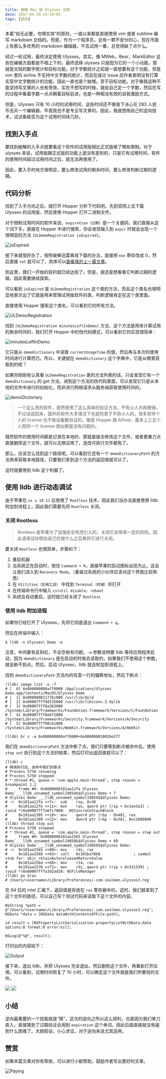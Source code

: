 ```yaml
---
title: 破解 Mac 版 Ulysses 试用
date: 2017-05-29 15:19:03
tags: [逆向]
---
```


本着“如无必要，勿增实体”的原则，一直以来都是直接使用 vim 或者 sublime 编写 markdown 文档的。但是，作为一个程序员，总有一颗不安分的心，现在市面上有那么多优秀的 markdown 编辑器，不去试用一番，总觉得缺了点什么。

经过一轮试用，最终决定使用 Ulysses。其实，像 MWeb，Bear，MarkEditor 这些在编辑方面都是不相上下的，最终选择 ulysses 只是因为它的一个小功能，那就是文档的数字统计和目标功能。对于字数统计之前就一直想要有这个功能，但是 vim 里的 airline 不支持中文字数的统计，而且在提过 issue 后作者表明没有打算实现中文字数统计的功能，因此一直也是个缺憾。至于目标功能，对于像我这种不能坚持写文章的人也有奇效，实在不想写的时候，就给自己定一个字数，然后在写的过程中看着字数一点点朝着目标前进，也是一种相当有效的自我激励方式。

<!-- more -->

但是，Ulysses 只有 10 小时的试用时间，这些时间还不够我下决心花 283 人民币去买一个编辑器，毕竟我也不是专业写文章的。因此，我就想用自己的逆向技术，试试看能否为这个试用时间续几秒。

## 找到入手点

要找到破解的入手点就要看这个软件的试用版相比正式版做了哪些限制。对于 ulysses 来说，试用版跟正式版的功能上是没有差别的，只是它有试用时间，软件的使用时间超过试用时间之后，就无法再使用了。

因此，要入手的地方很明显，要么修改试用的剩余时间，要么修改判断过期的逻辑。

## 代码分析

找到了入手方向之后，就打开 Hopper 分析下代码吧。先到官网上去下载 Ulysses 的试用版，然后使用 Hopper 打开二进制文件。

对于限制试用时间的软件来说，`expiration（过期）`是一个关键詞，我们直接从这个词下手。直接在 Hopper 中进行搜索，你会发现输入到 `expir` 时就会出现一个很明显的方法 `[ULDemoRegistration isExpired]`。

![isExpired](http://7xqonv.com1.z0.glb.clouddn.com/ulysses-demo-mac-reverse-pic-1.png)

接下来就很好办了，按照破解迅雷离线下载的办法，直接把 `eax` 寄存改成 0，然后直接 `ret` 就可以了，具体可以[查看我的上一篇文章](http://swiftyper.com/2017/04/19/mac-thunder-reverse/)。

到这里，我们一开始的目的就已经达到了。但是，我还是想看看它判断过期的逻辑，因此需要继续探索。

可以看到 `isExpired` 是 `ULDemoRegistration` 这个类的方法，而且这个类名也很明显地表示出了它就是用来管理试用版软件的类，判断逻辑肯定在这个类里面。

直接使用 Hopper 搜索这个类名，可以看到它的所有方法。

![ULDemoRegistration](http://7xqonv.com1.z0.glb.clouddn.com/ulysses-demo-mac-reverse-pic-2.png)

找到 `[ULDemoRegistration minutesLeftInDemo]` 方法，这个方法是用来计算试用的剩余时间的，我们打开 Hopper 中的伪代码模式，可以看到它的实现很简单：

![minutesLeftInDemo](http://7xqonv.com1.z0.glb.clouddn.com/ulysses-demo-mac-reverse-pic-3.png)

它只是从 `demoDictionary` 中读取 `currentUsageTime` 的值，然后再与本次的使用时间进行计算而已。所以，关键就在 `demoDictionary` 这个字典中，它是从哪里获取到的呢？

如果你刚刚有认真看 `ULDemoRegistration` 类的方法列表的话，只会发现它有一个 `demoDictionary` 的 get 方法。进到这个方法的伪代码里面，可以发现它只是从本地的文件中进行的初始化，而非进行网络请求从服务端获取使用时间的。

![demoDictionary](http://7xqonv.com1.z0.glb.clouddn.com/ulysses-demo-mac-reverse-pic-7.png)

> 一个这么贵的软件，居然使用了这么简单的验证方法，不免让人大跌眼镜。不过话说回来，国外的软件大多情况下也是防君子不防小人的，很多软件个人的 license 也不做设备数验证的，像是 Hopper 跟 Alfred，基本上三五个人用同一个 license 貌似都是没有问题的。

既然软件的使用时间都是记录在本地的，那就直接去修改这个文件，或者更暴力点直接删除这个文件，就可以无限试用了，连改可执行文件都免了。

那么，应该怎么找到这个路径呢。可以看到它还有一个 `demoDictionaryPath` 的方法用来获取本地路径，只要我们拿到这个方法的返回值就可以了。

这时就要用到 lldb 这个利器了。

## 使用 lldb 进行动态调试

由于苹果在 `os x 10.11` 后使用了 `Rootless` 技术，因此我们没办法直接使用 lldb 附加到进程上，因此我们需要先将 `Rootless` 关闭。

### 关闭 Rootless

> Rootless 是苹果为了加强安全性而引入的，关闭它会带来一定的风险。因此请保证你明白自己在做什么之后再将它进行关闭。

要关闭 `Rootless` 也很简单，步骤如下：
1. 重启机器
2. 当系统正在启动时，按住 `Command + R`，直接苹果的启动图标出现为止。这会让我们进入到 `Recovery Mode`。（重装过系统的小伙伴应该对这个界面比较熟悉）
3. 在 `Utilities（实用工具）` 中找到 `Terminal（终端）`并打开
4. 在终端命令行中输入 `csrutil disable; reboot`
5. 系统会自动重启，这时就已经关闭了 `Rootless`

### 使用 lldb 附加进程

如果你已经打开了 Ulysses，先将它彻底退出 `Command + q`。

然后在终端中输入：

```
$ lldb -n Ulysses\ Demo -w
```

注意，中间要有反斜杠，不会空格有问题。`-w` 参数说明要 lldb 等待应用程序启动，因为 `demoDictionary` 是在启动的时候去读取的，如果我们不使用这个参数，就会断不到点。然后，启动 Ulysses，lldb 就会附加到进程上。

找到 `demoDictionaryPath` 方法内的任意一行的偏移地址，然后下断点：

```
(lldb) image list -o -f
# [  0] 0x000000000aff8000 /Applications/Ulysses Demo.app/Contents/MacOS/Ulysses Demo
# [  1] 0x00000001177bc000 /usr/lib/dyld
# [  2] 0x00007fff9d135000 /usr/lib/libiconv.2.dylib
# [  3] 0x00007fff8a363000 /System/Library/Frameworks/Foundation.framework/Versions/C/Foundation
# [  4] 0x00007fff8ebf2000 /System/Library/Frameworks/Security.framework/Versions/A/Security
# [  5] 0x00007fff90cb1000 /System/Library/Frameworks/WebKit.framework/Versions/A/WebKit

(lldb) br s -a 0x000000000aff8000+0x00000001003be2f7
```

我们在 `demoDictionaryPath` 方法中断了点，我们只要等到断点被命中后，使用 `step out` 执行到这个方法的结束，然后打印出返回值就可以了：

```
(lldb) c
# 继续执行后，会命中我们的断点
# Process 5758 resuming
# Process 5758 stopped
# * thread #1, queue = 'com.apple.main-thread', stop reason = breakpoint 1.1
#     frame #0: 0x0000000101aa12fa Ulysses Demo`___lldb_unnamed_symbol19854$$Ulysses Demo + 7
# Ulysses Demo`___lldb_unnamed_symbol19854$$Ulysses Demo:
# ->  0x101aa12fa <+7>:  sub    rsp, 0x30
#     0x101aa12fe <+11>: mov    rax, qword ptr [rip + 0x1ee3a3] ; (void *)0x00007fffa6fc7060: _NSConcreteStackBlock
#     0x101aa1305 <+18>: mov    qword ptr [rbp - 0x40], rax
#     0x101aa1309 <+22>: mov    dword ptr [rbp - 0x38], 0xc2000000
(lldb) thread step out
# Process 5758 stopped
# * thread #1, queue = 'com.apple.main-thread', stop reason = step out
#     frame #0: 0x0000000101aa1565 Ulysses Demo`___lldb_unnamed_symbol19858$$Ulysses Demo + 60
# Ulysses Demo`___lldb_unnamed_symbol19858$$Ulysses Demo:
# ->  0x101aa1565 <+60>: mov    rdi, rax
#     0x101aa1568 <+63>: call   0x101ba78b8               ; symbol stub for: objc_retainAutoreleasedReturnValue
#     0x101aa156d <+68>: mov    r14, rax
#     0x101aa1570 <+71>: mov    rdi, qword ptr [rip + 0x331339] ; (void *)0x00007fffa3d2ad28: NSFileManager
(lldb) po $rax
# /Users/<username>/Library/Preferences/.com.soulmen.ulysses3.reg
```

在 64 位的 intel 汇编下，返回值是存放在 `rax` 寄存器中的。这时，我们就拿到了这个文件的路径，可以自己写个测试代码来读取下这个文件的内容。

```objc
NSString *path = @"/Users/<username>/Library/Preferences/.com.soulmen.ulysses3.reg";
NSData *data = [NSData dataWithContentsOfFile:path];

id result = [NSPropertyListSerialization propertyListWithData:data options:0 format:0 error:nil];

NSLog(@"%@", result);
```

打印出的内容如下：

![Output](http://7xqonv.com1.z0.glb.clouddn.com/ulysses-demo-mac-reverse-pic-4.png)

接下来，退出 lldb，并把 Ulysses 完全退出，然后删除这个文件，再重新打开应用。可以看到，试用时间恢复了 10 小时，可以确定这个文件就是我们所要找的文件。

![](http://7xqonv.com1.z0.glb.clouddn.com/ulysses-demo-mac-reverse-pic-5.png)
![](http://7xqonv.com1.z0.glb.clouddn.com/ulysses-demo-mac-reverse-pic-6.png)

## 小结

逆向最重要的一个技能就是“猜”，这次的逆向之所以这么顺利，也是因为我们单刀直入，直接猜到了过期验证会用到 `expiration` 这个单词，因此后面直接就没有碰到什么困难了。大胆假设，小心求证，对于逆向来说尤其适用。

## 赞赏

如果本篇文章对你有帮助，可以进行小额赞助，鼓励作者写出更好的文章。

![Paying](http://7xqonv.com1.z0.glb.clouddn.com/wechatpaying.png)
 